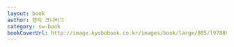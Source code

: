 ```yaml
---
layout: book
author: 헨릭 크니버그
category: sw-book
bookCoverUrl: http://image.kyobobook.co.kr/images/book/large/805/l9788966260805.jpg
---
```

